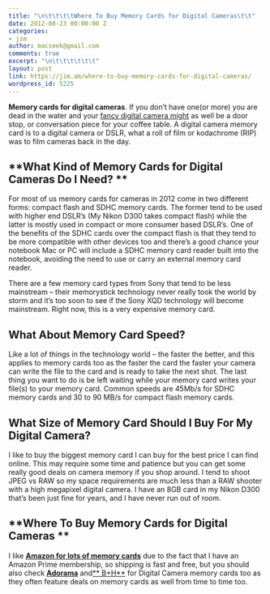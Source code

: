 ```yaml
---
title: "\n\t\t\t\tWhere To Buy Memory Cards for Digital Cameras\t\t"
date: 2012-08-23 00:00:00 Z
categories:
- jim
author: macseek@gmail.com
comments: true
excerpt: "\n\t\t\t\t\t\t"
layout: post
link: https://jim.am/where-to-buy-memory-cards-for-digital-cameras/
wordpress_id: 5225
---
```


**Memory cards for digital cameras**. If you don’t have one(or more) you are dead in the water and your [fancy digital camera might](http://www.camerahelpers.com) as well be a door stop, or conversation piece for your coffee table. A digital camera memory card is to a digital camera or DSLR, what a roll of film or kodachrome (RIP) was to film cameras back in the day.




## **What Kind of Memory Cards for Digital Cameras Do I Need? **




For most of us memory cards for cameras in 2012 come in two different forms: compact flash and SDHC memory cards. The former tend to be used with higher end DSLR’s (My Nikon D300 takes compact flash) while the latter is mostly used in compact or more consumer based DSLR’s. One of the benefits of the SDHC cards over the compact flash is that they tend to be more compatible with other devices too and there’s a good chance your notebook Mac or PC will include a SDHC memory card reader built into the notebook, avoiding the need to use or carry an external memory card reader.




There are a few memory card types from Sony that tend to be less mainstream – their memorystick technology never really took the world by storm and it’s too soon to see if the Sony XQD technology will become mainstream. Right now, this is a very expensive memory card.




## What About Memory Card Speed?




Like a lot of things in the technology world – the faster the better, and this applies to memory cards too as the faster the card the faster your camera can write the file to the card and is ready to take the next shot. The last thing you want to do is be left waiting while your memory card writes your file(s) to your memory card. Common speeds are 45Mb/s for SDHC memory cards and 30 to 90 MB/s for compact flash memory cards.




## What Size of Memory Card Should I Buy For My Digital Camera?




I like to buy the biggest memory card I can buy for the best price I can find online. This may require some time and patience but you can get some really good deals on camera memory if you shop around. I tend to shoot JPEG vs RAW so my space requirements are much less than a RAW shooter with a high megapixel digital camera. I have an 8GB card in my Nikon D300 that’s been just fine for years, and I have never run out of room.




## **Where To Buy Memory Cards for Digital Cameras **




I like [**Amazon for lots of memory cards**](http://www.amazon.com/mn/search/?_encoding=UTF8&bbn=516866&camp=1789&creative=390957&keywords=memory%20card&linkCode=ur2&qid=1345744164&rh=n%3A172282%2Cn%3A!493964%2Cn%3A541966%2Cn%3A172456%2Cn%3A516866%2Ck%3Amemory%20card&tag=ramseeker-20) due to the fact that I have an Amazon Prime membership, so shipping is fast and free, but you should also check [**Adorama**](http://www.adorama.com/?&KBID=64104) and[** B+H**](http://www.bhphotovideo.com/?BI=8956&KBID=10401&DFF=d10-v1-t8-x4) for Digital Camera memory cards too as they often feature deals on memory cards as well from time to time too.


		
